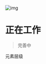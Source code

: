<!--DESC: {icon:{name:"explore"},id:4} -->

![img](@/@wcex/doc/assets/logo.svg{width:16em;height:6em})
# 正在工作
> 完善中

元素层级